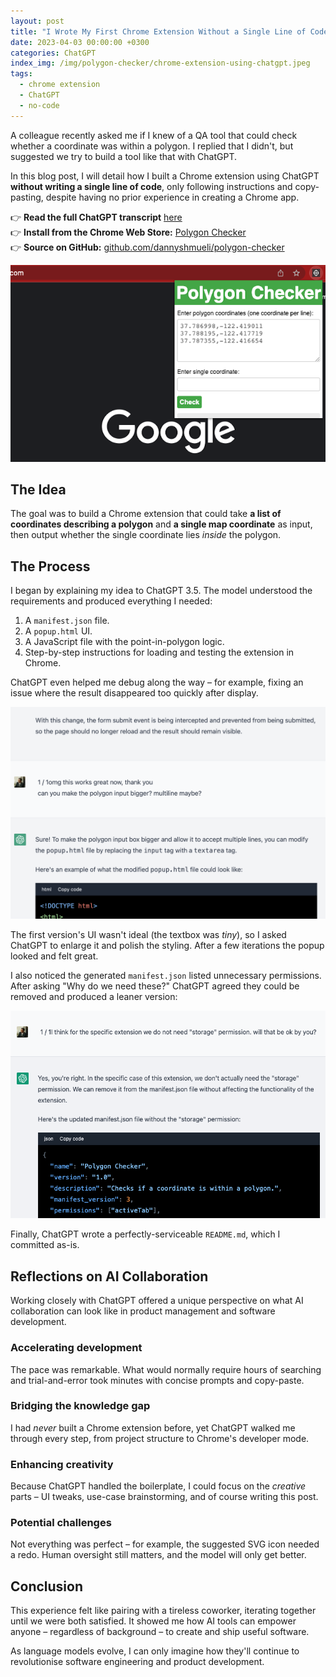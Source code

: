 ```yaml
---
layout: post
title: "I Wrote My First Chrome Extension Without a Single Line of Code"
date: 2023-04-03 00:00:00 +0300
categories: ChatGPT
index_img: /img/polygon-checker/chrome-extension-using-chatgpt.jpeg
tags:
  - chrome extension
  - ChatGPT
  - no-code
---
```


A colleague recently asked me if I knew of a QA tool that could check whether a coordinate was within a polygon. I replied that I didn't, but suggested we try to build a tool like that with ChatGPT.

In this blog post, I will detail how I built a Chrome extension using ChatGPT **without writing a single line of code**, only following instructions and copy-pasting, despite having no prior experience in creating a Chrome app.

<!-- more -->

👉 **Read the full ChatGPT transcript** [here](https://sharegpt.com/c/KTIUmFy)  
👉 **Install from the Chrome Web Store:** [Polygon Checker](https://chrome.google.com/webstore/detail/polygon-checker/ddapaifbpicpmfldajmahofeeppkbdkh)  
👉 **Source on GitHub:** [github.com/dannyshmueli/polygon-checker](https://github.com/dannyshmueli/polygon-checker)

![Polygon Checker screenshot](/img/polygon-checker/polygon_checker_screenshot.png)

## The Idea

The goal was to build a Chrome extension that could take **a list of coordinates describing a polygon** and **a single map coordinate** as input, then output whether the single coordinate lies *inside* the polygon.

## The Process

I began by explaining my idea to ChatGPT 3.5. The model understood the requirements and produced everything I needed:

1. A `manifest.json` file.
2. A `popup.html` UI.
3. A JavaScript file with the point-in-polygon logic.
4. Step-by-step instructions for loading and testing the extension in Chrome.

ChatGPT even helped me debug along the way – for example, fixing an issue where the result disappeared too quickly after display.

![Improving the polygon input](/img/polygon-checker/improving_the_polygon_input.png)

The first version's UI wasn't ideal (the textbox was *tiny*), so I asked ChatGPT to enlarge it and polish the styling. After a few iterations the popup looked and felt great.

I also noticed the generated `manifest.json` listed unnecessary permissions. After asking "Why do we need these?" ChatGPT agreed they could be removed and produced a leaner version:

![Removing unneeded permission](/img/polygon-checker/removing_permission.png)

Finally, ChatGPT wrote a perfectly-serviceable `README.md`, which I committed as-is.

## Reflections on AI Collaboration

Working closely with ChatGPT offered a unique perspective on what AI collaboration can look like in product management and software development.

### Accelerating development

The pace was remarkable. What would normally require hours of searching and trial-and-error took minutes with concise prompts and copy-paste.

### Bridging the knowledge gap

I had *never* built a Chrome extension before, yet ChatGPT walked me through every step, from project structure to Chrome's developer mode.

### Enhancing creativity

Because ChatGPT handled the boilerplate, I could focus on the *creative* parts – UI tweaks, use-case brainstorming, and of course writing this post.

### Potential challenges

Not everything was perfect – for example, the suggested SVG icon needed a redo. Human oversight still matters, and the model will only get better.

## Conclusion

This experience felt like pairing with a tireless coworker, iterating together until we were both satisfied. It showed me how AI tools can empower anyone – regardless of background – to create and ship useful software.

As language models evolve, I can only imagine how they'll continue to revolutionise software engineering and product development.
